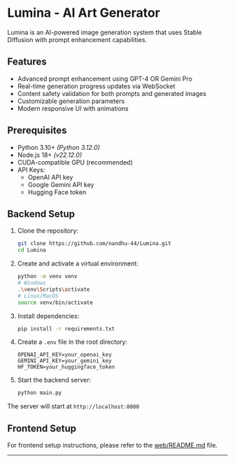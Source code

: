 # Lumina - AI Art Generator

Lumina is an AI-powered image generation system that uses Stable Diffusion with prompt enhancement capabilities.

## Features

- Advanced prompt enhancement using GPT-4 OR Gemini Pro
- Real-time generation progress updates via WebSocket
- Content safety validation for both prompts and generated images
- Customizable generation parameters
- Modern responsive UI with animations

## Prerequisites

- Python 3.10+ _(Python 3.12.0)_
- Node.js 18+ _(v22.12.0)_
- CUDA-compatible GPU (recommended)
- API Keys:
  - OpenAI API key
  - Google Gemini API key
  - Hugging Face token

## Backend Setup

1. Clone the repository:

   ```bash
   git clone https://github.com/nandhu-44/Lumina.git
   cd Lumina
   ```

2. Create and activate a virtual environment:

   ```bash
   python -m venv venv
   # Windows
   .\venv\Scripts\activate
   # Linux/MacOS
   source venv/bin/activate
   ```

3. Install dependencies:

   ```bash
   pip install -r requirements.txt
   ```

4. Create a `.env` file in the root directory:

   ```env
   OPENAI_API_KEY=your_openai_key
   GEMINI_API_KEY=your_gemini_key
   HF_TOKEN=your_huggingface_token
   ```

5. Start the backend server:

   ```bash
   python main.py
   ```

The server will start at `http://localhost:8000`

## Frontend Setup

For frontend setup instructions, please refer to the [web/README.md](web/README.md) file.

---
